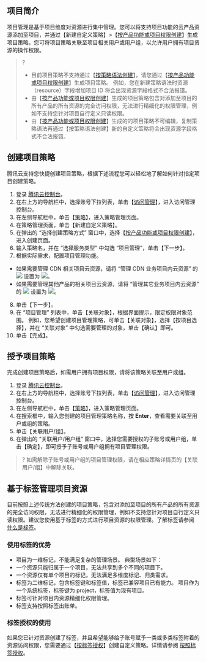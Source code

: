 ## 项目简介

项目管理是基于项目维度对资源进行集中管理。您可以将支持项目功能的云产品资源添加至项目，并通过【新建自定义策略】>【[按产品功能或项目权限创建](https://console.cloud.tencent.com/cam/policy/create)】生成项目策略。您可将项目策略关联至项目相关用户或用户组，以允许用户拥有项目资源的操作权限。
>? 
> - 目前项目策略不支持通过【[按策略语法创建](https://console.cloud.tencent.com/cam/policy/createV2)】，请您通过【[按产品功能或项目权限创建](https://console.cloud.tencent.com/cam/policy/create)】生成项目策略。 例如，您在新建策略语法时资源（resource）字段增加项目 ID 将会出现资源字段格式不合法报错。
> - 由【[按产品功能或项目权限创建](https://console.cloud.tencent.com/cam/policy/create)】生成的项目策略包含对添加至项目的所有产品的所有资源的完全访问权限，无法进行精细化的权限管理，例如不支持您针对项目自行定义只读权限。
> - 由【[按产品功能或项目权限创建](https://console.cloud.tencent.com/cam/policy/create)】生成的的项目策略不可编辑，复制策略语法再通过【按策略语法创建】新的自定义策略将会出现资源字段格式不合法报错。

## 创建项目策略

腾讯云支持您快捷创建项目策略，根据下述流程您可以轻松地了解如何针对指定项目创建策略。
1.	登录 [腾讯云控制台](https://console.cloud.tencent.com/)。
2.	在右上方的导航栏中，选择账号下拉列表，单击【[访问管理](https://console.cloud.tencent.com/cam/overview)】，进入访问管理控制台。
3.	在左侧导航栏中，单击【[策略](https://console.cloud.tencent.com/cam/policy)】，进入策略管理页面。
4.	在策略管理页面，单击【新建自定义策略】。
5.	在弹出的 “选择创建策略方式” 窗口中，选择【[按产品功能或项目权限创建](https://console.cloud.tencent.com/cam/policy/create)】，进入创建页面。
6.	输入策略名，并在 “选择服务类型” 中勾选 “项目管理”，单击【下一步】。
7.	根据实际需求，配置项目管理功能。
 - 如果需要管理 CDN 相关项目云资源，请将 “管理 CDN 业务项目内云资源” 的 <img src="https://main.qcloudimg.com/raw/e42f187e2a90f38bbf6c832da1d680c4.png"  style="margin:0;"></img> 设置为 <img src="https://main.qcloudimg.com/raw/73f12a380082fa5a006254de729f9188.png"  style="margin:0;"></img>。
 - 如果需要管理其他产品的相关项目云资源，请将 “管理其它业务项目内云资源” 的 <img src="https://main.qcloudimg.com/raw/e42f187e2a90f38bbf6c832da1d680c4.png"  style="margin:0;"></img> 设置为 <img src="https://main.qcloudimg.com/raw/73f12a380082fa5a006254de729f9188.png"  style="margin:0;"></img>。
8. 单击【下一步】。
9. 在 “项目管理” 列表中，单击【关联对象】，根据界面提示，限定权限对象范围。
例如，您希望创建项目管理策略，可单击【关联对象】，选择【按项目选择】，并在 “关联对象” 中勾选需要管理的对象，单击【确认】即可。
10. 单击【完成】。

## 授予项目策略

完成创建项目策略后，如需用户拥有项目权限，请将该策略关联至用户或组。
1. 登录 [腾讯云控制台](https://console.cloud.tencent.com/)。
2. 在右上方的导航栏中，选择账号下拉列表，单击【[访问管理](https://console.cloud.tencent.com/cam/overview)】，进入访问管理控制台。
3. 在左侧导航栏中，单击【[策略](https://console.cloud.tencent.com/cam/policy)】，进入策略管理页面。
4. 在搜索框中，输入您创建的项目管理策略名称，按 **Enter**，查看需要关联至用户或组的策略。
5.	单击【关联用户/组】。
6.	在弹出的 “关联用户/用户组” 窗口中，选择您需要授权的子账号或用户组，单击【确定】，即可授予子账号或用户组拥有项目管理权限。
>? 如需解除子账号或用户组的项目管理权限，请在相应策略详情页的【关联用户/组】中解除关联。

## 基于标签管理项目资源

目前按照上述传统方法创建的项目策略，包含对添加至项目的所有产品的所有资源的完全访问权限，无法进行精细化的权限管理，例如不支持您针对项目自行定义只读权限。建议您使用基于标签的方式进行项目资源的权限管理。了解标签请参阅 [什么是标签](https://cloud.tencent.com/document/product/651)。

### 使用标签的优势

- 项目为一维标记，不能满足复杂的管理场景。
典型场景如下：
 - 一个资源只能归属于一个项目，无法共享到多个不同的项目下。
 - 一个资源仅有单个项目的标记，无法满足多维度标记、归类需求。
-	标签为二维标记，包含标签键和标签值，标签已兼容项目已有能力。
项目作为一个系统标签，标签键为 project，标签值为现有项目。
-	标签可针对项目内资源精细化权限管理。
-	标签支持按照标签出账单。

### 标签授权的使用

如果您已针对资源创建了标签，并且希望能够给子账号赋予一类或多类标签附着的资源访问权限，您需要通过【[按标签授权](https://console.cloud.tencent.com/cam/policy/createByTag)】创建自定义策略。详情请参阅 [按照标签授权](https://cloud.tencent.com/document/product/598/10601?!preview&!editLang=zh#.E6.8C.89.E6.A0.87.E7.AD.BE.E6.8E.88.E6.9D.83)。




